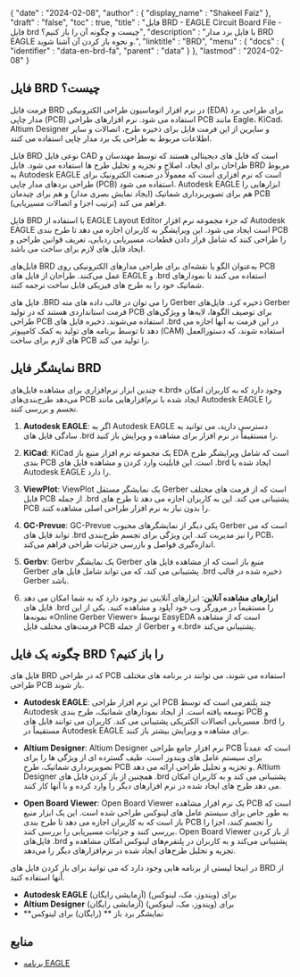 {
  "date" : "2024-02-08",
  "author" : {
    "display_name" : "Shakeel Faiz"
},
  "draft" : "false",
  "toc" : true,
  "title" : "فایل BRD - EAGLE Circuit Board File - فایل brd چیست و چگونه آن را باز کنیم؟",
  "description" : "با فایل برد مدار BRD EAGLE و نحوه باز کردن آن آشنا شوید.",
  "linktitle" : "BRD",
  "menu" : {
    "docs" : {
      "identifier" : "data-en-brd-fa",
      "parent" : "data"
}
},
  "lastmod" : "2024-02-08"
}

## فایل BRD چیست؟

فرمت فایل BRD در نرم افزار اتوماسیون طراحی الکترونیکی (EDA) برای طراحی برد مدار چاپی (PCB) استفاده می شود. نرم افزارهای طراحی PCB مانند Eagle، KiCad، Altium Designer و سایرین از این فرمت فایل برای ذخیره طرح، اتصالات و سایر اطلاعات مربوط به طراحی یک برد مدار چاپی استفاده می کنند.

فایل BRD نوعی فایل CAD است که فایل های دیجیتالی هستند که توسط مهندسان و طراحان برای ایجاد، اصلاح و تجزیه و تحلیل طرح ها استفاده می شود. فایل BRD مربوط به Autodesk EAGLE است که نرم افزاری است که معمولاً در صنعت الکترونیک برای طراحی بردهای مدار چاپی (PCB) استفاده می شود. Autodesk EAGLE ابزارهایی را هم برای تصویربرداری شماتیک (ایجاد نمایش بصری مدار) و هم برای چیدمان PCB (ترتیب اجزا و اتصالات مسیریابی) فراهم می کند.

فایل BRD با استفاده از EAGLE Layout Editor که جزء مجموعه نرم افزار Autodesk EAGLE است ایجاد می شود. این ویرایشگر به کاربران اجازه می دهد تا طرح بندی PCB را طراحی کنند که شامل قرار دادن قطعات، مسیریابی ردیابی، تعریف قوانین طراحی و ایجاد فایل های لازم برای ساخت می باشد.

فایل‌های BRD به‌عنوان الگو یا نقشه‌ای برای طراحی مدارهای الکترونیکی روی PCB عمل می‌کنند. طراحان از فایل های EAGLE و .brd استفاده می کنند تا نمودارهای شماتیک خود را به طرح های فیزیکی قابل ساخت ترجمه کنند.

فایل های .BRD را می توان در قالب داده های مته Gerber ذخیره کرد. فایل‌های Gerber فرمت استانداردی هستند که در تولید PCB برای توصیف الگوها، لایه‌ها و ویژگی‌های طراحی PCB استفاده می‌شوند. ذخیره فایل های .brd در این فرمت به آنها اجازه می دهد تا توسط برنامه های تولید به کمک کامپیوتر (CAM) استفاده شوند، که دستورالعمل های لازم برای ساخت PCB را تولید می کند.

## نمایشگر فایل BRD

چندین ابزار نرم‌افزاری برای مشاهده فایل‌های «.brd» وجود دارد که به کاربران امکان می‌دهد طرح‌بندی‌های PCB ایجاد شده با نرم‌افزارهایی مانند Autodesk EAGLE را تجسم و بررسی کنند.

1.  **Autodesk EAGLE**: اگر به Autodesk EAGLE دسترسی دارید، می توانید به سادگی فایل های .brd را مستقیماً در نرم افزار برای مشاهده و ویرایش باز کنید.
    
2.  **KiCad**: KiCad یک مجموعه نرم افزار منبع باز EDA است که شامل ویرایشگر طرح بندی PCB است. این قابلیت وارد کردن و مشاهده فایل های .brd ایجاد شده با Autodesk EAGLE را دارد.
    
3.  **ViewPlot**: ViewPlot یک نمایشگر مستقل Gerber است که از فرمت های مختلف فایل PCB از جمله .brd پشتیبانی می کند. این به کاربران اجازه می دهد تا طرح های PCB را بدون نیاز به نرم افزار طراحی اصلی مشاهده کنند.
    
4.  **GC-Prevue**: GC-Prevue یکی دیگر از نمایشگرهای محبوب Gerber است که می تواند فایل های .brd را نیز مدیریت کند. این ویژگی برای تجسم طرح‌بندی PCB، اندازه‌گیری فواصل و بازرسی جزئیات طراحی فراهم می‌کند.
    
5.  **Gerbv**: Gerbv یک نمایشگر Gerber منبع باز است که از مشاهده فایل های Gerber پشتیبانی می کند، که می تواند شامل فایل های .brd ذخیره شده در قالب Gerber باشد.
    
6.  **ابزارهای مشاهده آنلاین**: ابزارهای آنلاینی نیز وجود دارد که به شما امکان می دهد فایل های .brd را مستقیماً در مرورگر وب خود آپلود و مشاهده کنید. یکی از این نمونه‌ها «Online Gerber Viewer» توسط EasyEDA است که از مشاهده فرمت‌های مختلف فایل PCB از جمله Gerber و «.brd» پشتیبانی می‌کند.

## چگونه یک فایل BRD را باز کنیم؟

فایل های BRD که در طراحی PCB استفاده می شوند، می توانند در برنامه های مختلف طراحی PCB باز شوند.

- **Autodesk EAGLE**: این نرم افزار طراحی PCB چند پلتفرمی است که توسط Autodesk توسعه یافته است. از ایجاد نمودارهای شماتیک، طرح بندی PCB و مسیریابی اتصالات الکتریکی پشتیبانی می کند. کاربران می توانند فایل های .brd را مستقیماً در Autodesk EAGLE برای مشاهده و ویرایش بیشتر باز کنند.
    
- **Altium Designer**: Altium Designer نرم افزار جامع طراحی PCB است که عمدتاً برای سیستم عامل های ویندوز است. طیف گسترده ای از ویژگی ها را برای تصویربرداری شماتیک، طرح PCB و تجزیه و تحلیل طراحی ارائه می دهد. Altium Designer همچنین از باز کردن فایل های .brd پشتیبانی می کند و به کاربران امکان می دهد طرح های ایجاد شده در نرم افزارهای دیگر را وارد کرده و با آنها کار کنند.
    
- **Open Board Viewer**: Open Board Viewer یک نرم افزار مشاهده PCB است که به طور خاص برای سیستم عامل های لینوکس طراحی شده است. این یک ابزار منبع باز است که به کاربران اجازه می دهد تا طرح بندی PCB را تجسم کنند، اجزا را بررسی کنند و جزئیات مسیریابی را بررسی کنند. Open Board Viewer از باز کردن فایل‌های .brd پشتیبانی می‌کند و به کاربران در پلتفرم‌های لینوکس امکان مشاهده و تجزیه و تحلیل طرح‌های ایجاد شده در نرم‌افزارهای دیگر را می‌دهد.

در اینجا لیستی از برنامه هایی وجود دارد که می توانید برای باز کردن فایل های BRD از آنها استفاده کنید.

- **Autodesk EAGLE** (آزمایشی رایگان) برای (ویندوز، مک، لینوکس)
- **Altium Designer** (آزمایشی رایگان) برای (ویندوز، مک، لینوکس)
- **نمایشگر برد باز ** (رایگان) برای لینوکس

## منابع
* [برنامه EAGLE](https://en.wikipedia.org/wiki/EAGLE_(برنامه))


